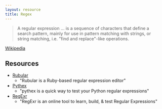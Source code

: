 ```yaml
---
layout: resource
title: Regex
---
```


> A regular expression ... is a sequence of characters that define a search
> pattern, mainly for use in pattern matching with strings, or string matching,
> i.e. "find and replace"-like operations.

[Wikipedia](https://en.wikipedia.org/wiki/Regular_expression)

## Resources

- [Rubular](http://rubular.com/)
  + "Rubular is a Ruby-based regular expression editor"
- [Pythex](http://pythex.org/)
  + "pythex is a quick way to test your Python regular expressions"
- [RegExr](http://regexr.com/)
  + "RegExr is an online tool to learn, build, & test Regular Expressions"
